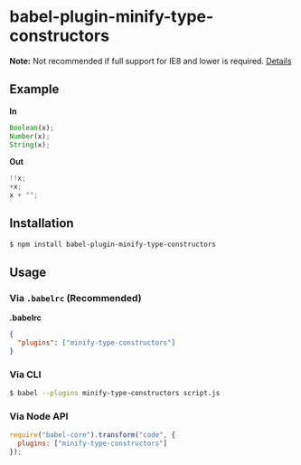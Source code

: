 # babel-plugin-minify-type-constructors

**Note:** Not recommended if full support for IE8 and lower is required. [Details](https://github.com/babel/babili/pull/45#discussion_r70181249)

## Example

**In**

```javascript
Boolean(x);
Number(x);
String(x);
```

**Out**

```javascript
!!x;
+x;
x + "";
```

## Installation

```sh
$ npm install babel-plugin-minify-type-constructors
```

## Usage

### Via `.babelrc` (Recommended)

**.babelrc**

```json
{
  "plugins": ["minify-type-constructors"]
}
```

### Via CLI

```sh
$ babel --plugins minify-type-constructors script.js
```

### Via Node API

```javascript
require("babel-core").transform("code", {
  plugins: ["minify-type-constructors"]
});
```
